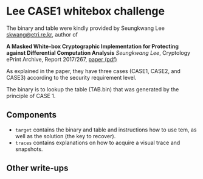 # Lee CASE1 whitebox challenge

The binary and table were kindly provided by Seungkwang Lee <skwang@etri.re.kr>, author of

**A Masked White-box Cryptographic Implementation for Protecting against Differential Computation Analysis**
_Seungkwang Lee_, Cryptology ePrint Archive, Report 2017/267, [paper (pdf)](https://eprint.iacr.org/2017/267.pdf)

As explained in the paper, they have three cases (CASE1, CASE2, and CASE3) according to the security requirement level.

The binary is to lookup the table (TAB.bin) that was generated by the principle of CASE 1.

Components
----------

* `target` contains the binary and table and instructions how to use tem, as well as the solution (the key to recover).
* `traces` contains explanations on how to acquire a visual trace and snapshots.

Other write-ups
---------------
